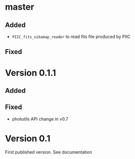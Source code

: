master
=====

Added
-----
* `PIIC_fits_nikamap_reader` to read fits file produced by PIIC

Fixed
-----


Version 0.1.1
=============

Added
-----

Fixed
-----
* photutils API change in v0.7



Version 0.1
===========

First published version. See documentation
